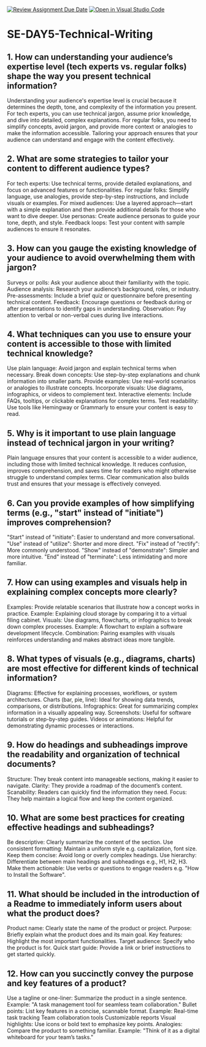 [![Review Assignment Due Date](https://classroom.github.com/assets/deadline-readme-button-22041afd0340ce965d47ae6ef1cefeee28c7c493a6346c4f15d667ab976d596c.svg)](https://classroom.github.com/a/zsAR-pyY)
[![Open in Visual Studio Code](https://classroom.github.com/assets/open-in-vscode-2e0aaae1b6195c2367325f4f02e2d04e9abb55f0b24a779b69b11b9e10269abc.svg)](https://classroom.github.com/online_ide?assignment_repo_id=18692343&assignment_repo_type=AssignmentRepo)
# SE-DAY5-Technical-Writing
## 1. How can understanding your audience’s expertise level (tech experts vs. regular folks) shape the way you present technical information?
  Understanding your audience's expertise level is crucial because it determines the depth, tone, and complexity of the information you present. 
  For tech experts, you can use technical jargon, assume prior knowledge, and dive into detailed, complex explanations. For regular folks, you need 
  to simplify concepts, avoid jargon, and provide more context or analogies to make   the information accessible. Tailoring your approach ensures 
  that your audience can understand and engage with the content effectively.

## 2. What are some strategies to tailor your content to different audience types?
  For tech experts: Use technical terms, provide detailed explanations, and focus on advanced features or functionalities.
  For regular folks: Simplify language, use analogies, provide step-by-step instructions, and include visuals or examples.
  For mixed audiences: Use a layered approach—start with a simple explanation and then provide additional details for those who want to dive deeper.
  Use personas: Create audience personas to guide your tone, depth, and style.
  Feedback loops: Test your content with sample audiences to ensure it resonates.

## 3. How can you gauge the existing knowledge of your audience to avoid overwhelming them with jargon?
  Surveys or polls: Ask your audience about their familiarity with the topic.
  Audience analysis: Research your audience’s background, roles, or industry.
  Pre-assessments: Include a brief quiz or questionnaire before presenting technical content.
  Feedback: Encourage questions or feedback during or after presentations to identify gaps in understanding.
  Observation: Pay attention to verbal or non-verbal cues during live interactions.

## 4. What techniques can you use to ensure your content is accessible to those with limited technical knowledge?
  Use plain language: Avoid jargon and explain technical terms when necessary.
  Break down concepts: Use step-by-step explanations and chunk information into smaller parts.
  Provide examples: Use real-world scenarios or analogies to illustrate concepts.
  Incorporate visuals: Use diagrams, infographics, or videos to complement text.
  Interactive elements: Include FAQs, tooltips, or clickable explanations for complex terms.
  Test readability: Use tools like Hemingway or Grammarly to ensure your content is easy to read.
  
## 5. Why is it important to use plain language instead of technical jargon in your writing?
Plain language ensures that your content is accessible to a wider audience, including those with limited technical knowledge. It reduces confusion, 
improves comprehension, and saves time for readers who might otherwise struggle to understand complex terms. Clear communication also builds trust 
and ensures that your message is effectively conveyed.

## 6. Can you provide examples of how simplifying terms (e.g., "start" instead of "initiate") improves comprehension?
  "Start" instead of "initiate": Easier to understand and more conversational.
  "Use" instead of "utilize": Shorter and more direct.
  "Fix" instead of "rectify": More commonly understood.
  "Show" instead of "demonstrate": Simpler and more intuitive.
  "End" instead of "terminate": Less intimidating and more familiar.

## 7. How can using examples and visuals help in explaining complex concepts more clearly?
  Examples: Provide relatable scenarios that illustrate how a concept works in practice.
  Example: Explaining cloud storage by comparing it to a virtual filing cabinet.
  Visuals: Use diagrams, flowcharts, or infographics to break down complex processes.
  Example: A flowchart to explain a software development lifecycle.
  Combination: Pairing examples with visuals reinforces understanding and makes abstract ideas more tangible.

## 8. What types of visuals (e.g., diagrams, charts) are most effective for different kinds of technical information?
  Diagrams: Effective for explaining processes, workflows, or system architectures.
  Charts (bar, pie, line): Ideal for showing data trends, comparisons, or distributions.
  Infographics: Great for summarizing complex information in a visually appealing way.
  Screenshots: Useful for software tutorials or step-by-step guides.
  Videos or animations: Helpful for demonstrating dynamic processes or interactions.

## 9. How do headings and subheadings improve the readability and organization of technical documents?
  Structure: They break content into manageable sections, making it easier to navigate.
  Clarity: They provide a roadmap of the document’s content.
  Scanability: Readers can quickly find the information they need.
  Focus: They help maintain a logical flow and keep the content organized.

## 10. What are some best practices for creating effective headings and subheadings?
  Be descriptive: Clearly summarize the content of the section.
  Use consistent formatting: Maintain a uniform style e.g. capitalization, font size.
  Keep them concise: Avoid long or overly complex headings.
  Use hierarchy: Differentiate between main headings and subheadings e.g., H1, H2, H3.
  Make them actionable: Use verbs or questions to engage readers e.g. "How to Install the Software".

## 11. What should be included in the introduction of a Readme to immediately inform users about what the product does?
  Product name: Clearly state the name of the product or project.
  Purpose: Briefly explain what the product does and its main goal.
  Key features: Highlight the most important functionalities.
  Target audience: Specify who the product is for.
  Quick start guide: Provide a link or brief instructions to get started quickly.

## 12. How can you succinctly convey the purpose and key features of a product?
  Use a tagline or one-liner: Summarize the product in a single sentence.
    Example: "A task management tool for seamless team collaboration."
  Bullet points: List key features in a concise, scannable format.
    Example:
      Real-time task tracking
      Team collaboration tools
      Customizable reports
  Visual highlights: Use icons or bold text to emphasize key points.
  Analogies: Compare the product to something familiar.
    Example: "Think of it as a digital whiteboard for your team’s tasks."
